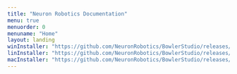 ```yaml
---
title: "Neuron Robotics Documentation"
menu: true
menuorder: 0
menuname: "Home"
layout: landing
winInstaller: "https://github.com/NeuronRobotics/BowlerStudio/releases/download/0.3.2/Windows-BowlerStudio-0.3.2.exe"
linInstaller: "https://github.com/NeuronRobotics/BowlerStudio/releases/download/0.3.2/Ubuntu-BowlerStudio-0.3.2.deb"
macInstaller: "https://github.com/NeuronRobotics/BowlerStudio/releases/download/0.3.2/MacOSX-BowlerStudio-0.3.2.zip"
---
```


